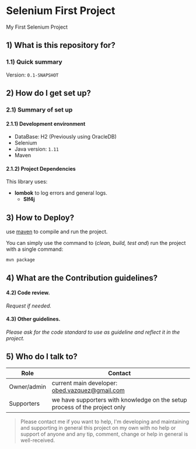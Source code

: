 # Selenium First Project
My First Selenium Project

## 1) What is this repository for?

### 1.1) Quick summary
Version: `0.1-SNAPSHOT`

## 2) How do I get set up? ###

### 2.1) Summary of set up

#### 2.1.1) Development environment
- DataBase:			H2 (Previously using OracleDB)
- Selenium
- Java version: 	`1.11`
- Maven

#### 2.1.2) Project Dependencies
This library uses:
- **lombok** to log errors and general logs.
    - **Slf4j**

## 3) How to Deploy?
use [maven](https://spring.io/guides/gs/maven/) to compile and run the project.

You can simply use the command to (_clean, build, test and_) run the project with a single command:


	mvn package

## 4) What are the Contribution guidelines?

#### 4.2) Code review.

_Request if needed._

#### 4.3) Other guidelines.

_Please ask for the code standard to use as guideline and reflect it in the project._

## 5) Who do I talk to?

<table>
<thead><tr><th><b>Role</b></th> <th><b>Contact</b></th></tr></thead>
<tr><td>Owner/admin</td><td>current main developer: <a href='mailto:marcela.nunez@gmail.com'>obed.vazquez@gmail.com</a></td></tr>
<tr><td>Supporters</td><td>we have supporters with knowledge on the setup process of the project only</td></tr>
</table>

>Please contact me if you want to help, I'm developing and maintaining and supporting in general this project
on my own with no help or support of anyone and any tip, comment, change or help in general is well-received.
